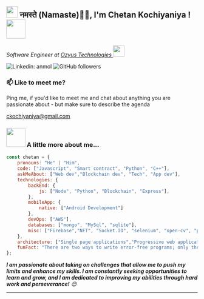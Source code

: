 <h2><img src="https://emojis.slackmojis.com/emojis/images/1531849430/4246/blob-sunglasses.gif?1531849430" width="30"/> नमस्ते (Namaste)🙏🏻, I'm Chetan Kochiyaniya ! <img src="https://media.giphy.com/media/12oufCB0MyZ1Go/giphy.gif" width="50"></h2>
<p><em>Software Engineer at <a href="https://www.oneorigin.us/"> Ozyus Technologies
</a><img src="https://media.giphy.com/media/WUlplcMpOCEmTGBtBW/giphy.gif" width="30"> 
</em></p>

![Linkedin: anmol](https://img.shields.io/badge/-anmol-blue?style=flat-square&logo=Linkedin&logoColor=white&link=https://in.linkedin.com/in/chetan-kochiyaniya-a04b36199)
![GitHub followers](https://img.shields.io/github/followers/chetankochiyaniya?label=Follow&style=social)


### 📫 Like to meet me?

Ping me, if you'd like to meet me and chat about anything you are passionate about - but make sure to describe the agenda

<a>ckochiyaniya@gmail.com</a>


### <img src="https://media.giphy.com/media/VgCDAzcKvsR6OM0uWg/giphy.gif" width="50"> A little more about me...  

```javascript
const chetan = {
    pronouns: "He" | "Him",
    code: ["Javascript", "Smart contract", "Python", "C++"],
    askMeAbout: ["Web dev","Blockchain dev", "Tech", "App dev"],
    technologies: {
        backEnd: {
            js: ["Node", "Python", "Blockchain", "Express"],
        },
        mobileApp: {
            native: ["Android Development"]
        },
        devOps: ["AWS"],
        databases: ["mongo", "MySql", "sqlite"],
        misc: ["Firebase","NFT", "Socket.IO", "selenium", "open-cv", "php", "SuiteApp"]
    },
    architecture: ["Single page applications","Progressive web applications", "Serverless Architecture"],
    funFact: "There are two ways to write error-free programs; only the third one works"
};
```

<em><b>I am passionate about taking on challenges that allow me to push my limits and enhance my skills. I am constantly seeking opportunities to learn and grow, and I am dedicated to improving my abilities through hard work and perseverance!</b> 😊</em>

---
